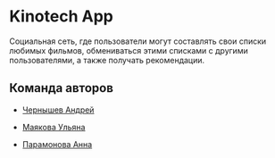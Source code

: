 # Kinotech App

Социальная сеть, где пользователи могут составлять свои списки любимых фильмов, обмениваться этими списками с другими пользователями, а также получать рекомендации.

## Команда авторов

- [Чернышев Андрей](https://github.com/rei98able)


- [Маякова Ульяна](https://github.com/UlyanaMayakova)


- [Парамонова Анна](https://github.com/ananasann)

